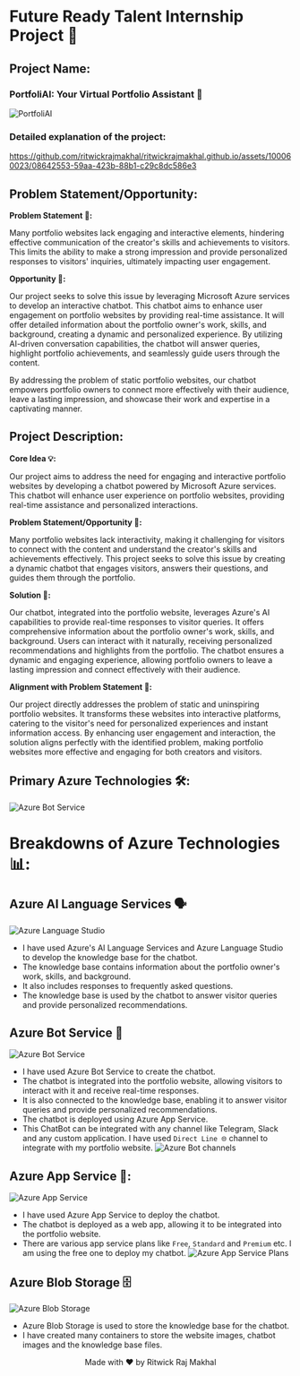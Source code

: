 # Future Ready Talent Internship Project 📝

## Project Name:

### PortfoliAI: Your Virtual Portfolio Assistant 🤖

![PortfoliAI](./readme_images/portfoli-ai.png)

### Detailed explanation of the project:

https://github.com/ritwickrajmakhal/ritwickrajmakhal.github.io/assets/100060023/08642553-59aa-423b-88b1-c29c8dc586e3

## Problem Statement/Opportunity:

**Problem Statement 📝:**

Many portfolio websites lack engaging and interactive elements, hindering effective communication of the creator's skills and achievements to visitors. This limits the ability to make a strong impression and provide personalized responses to visitors' inquiries, ultimately impacting user engagement.

**Opportunity 🤩:**

Our project seeks to solve this issue by leveraging Microsoft Azure services to develop an interactive chatbot. This chatbot aims to enhance user engagement on portfolio websites by providing real-time assistance. It will offer detailed information about the portfolio owner's work, skills, and background, creating a dynamic and personalized experience. By utilizing AI-driven conversation capabilities, the chatbot will answer queries, highlight portfolio achievements, and seamlessly guide users through the content.

By addressing the problem of static portfolio websites, our chatbot empowers portfolio owners to connect more effectively with their audience, leave a lasting impression, and showcase their work and expertise in a captivating manner.

## Project Description:

**Core Idea 💡:**

Our project aims to address the need for engaging and interactive portfolio websites by developing a chatbot powered by Microsoft Azure services. This chatbot will enhance user experience on portfolio websites, providing real-time assistance and personalized interactions.

**Problem Statement/Opportunity 🔎:**

Many portfolio websites lack interactivity, making it challenging for visitors to connect with the content and understand the creator's skills and achievements effectively. This project seeks to solve this issue by creating a dynamic chatbot that engages visitors, answers their questions, and guides them through the portfolio.

**Solution 🧩:**

Our chatbot, integrated into the portfolio website, leverages Azure's AI capabilities to provide real-time responses to visitor queries. It offers comprehensive information about the portfolio owner's work, skills, and background. Users can interact with it naturally, receiving personalized recommendations and highlights from the portfolio. The chatbot ensures a dynamic and engaging experience, allowing portfolio owners to leave a lasting impression and connect effectively with their audience.

**Alignment with Problem Statement 🔦:**

Our project directly addresses the problem of static and uninspiring portfolio websites. It transforms these websites into interactive platforms, catering to the visitor's need for personalized experiences and instant information access. By enhancing user engagement and interaction, the solution aligns perfectly with the identified problem, making portfolio websites more effective and engaging for both creators and visitors.

## Primary Azure Technologies 🛠️:

![Azure Bot Service](./readme_images/azure-services.png)

# Breakdowns of Azure Technologies 📊:

## Azure AI Language Services 🗣️

![Azure Language Studio](./readme_images/azure-language-studio.png)

- I have used Azure's AI Language Services and Azure Language Studio to develop the knowledge base for the chatbot.
- The knowledge base contains information about the portfolio owner's work, skills, and background.
- It also includes responses to frequently asked questions.
- The knowledge base is used by the chatbot to answer visitor queries and provide personalized recommendations.

## Azure Bot Service 🤖

![Azure Bot Service](./readme_images/azure-bot-service.png)

- I have used Azure Bot Service to create the chatbot.
- The chatbot is integrated into the portfolio website, allowing visitors to interact with it and receive real-time responses.
- It is also connected to the knowledge base, enabling it to answer visitor queries and provide personalized recommendations.
- The chatbot is deployed using Azure App Service.
- This ChatBot can be integrated with any channel like Telegram, Slack and any custom application. I have used `Direct Line 🌐` channel to integrate with my portfolio website.
  ![Azure Bot channels](./readme_images/azure-bot-channels.png)

## Azure App Service 📱:

![Azure App Service](./readme_images/azure-app-service.png)

- I have used Azure App Service to deploy the chatbot.
- The chatbot is deployed as a web app, allowing it to be integrated into the portfolio website.
- There are various app service plans like `Free`, `Standard` and `Premium` etc. I am using the free one to deploy my chatbot.
  ![Azure App Service Plans](./readme_images/azure-app-service-plans.png)

## Azure Blob Storage 🗄️

![Azure Blob Storage](./readme_images/azure-blob-storage.png)

- Azure Blob Storage is used to store the knowledge base for the chatbot.
- I have created many containers to store the website images, chatbot images and the knowledge base files.

<center>Made with ❤️ by Ritwick Raj Makhal</center>
